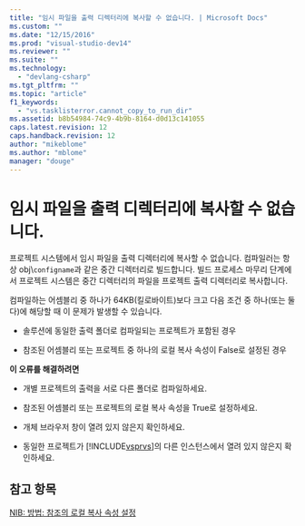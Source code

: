 ```yaml
---
title: "임시 파일을 출력 디렉터리에 복사할 수 없습니다. | Microsoft Docs"
ms.custom: ""
ms.date: "12/15/2016"
ms.prod: "visual-studio-dev14"
ms.reviewer: ""
ms.suite: ""
ms.technology: 
  - "devlang-csharp"
ms.tgt_pltfrm: ""
ms.topic: "article"
f1_keywords: 
  - "vs.tasklisterror.cannot_copy_to_run_dir"
ms.assetid: b8b54984-74c9-4b9b-8164-d0d13c141055
caps.latest.revision: 12
caps.handback.revision: 12
author: "mikeblome"
ms.author: "mblome"
manager: "douge"
---
```

# 임시 파일을 출력 디렉터리에 복사할 수 없습니다.
프로젝트 시스템에서 임시 파일을 출력 디렉터리에 복사할 수 없습니다. 컴파일러는 항상 obj\\`configname`과 같은 중간 디렉터리로 빌드합니다. 빌드 프로세스 마무리 단계에서 프로젝트 시스템은 중간 디렉터리의 파일을 프로젝트 출력 디렉터리로 복사합니다.  
  
 컴파일하는 어셈블리 중 하나가 64KB\(킬로바이트\)보다 크고 다음 조건 중 하나\(또는 둘 다\)에 해당할 때 이 문제가 발생할 수 있습니다.  
  
-   솔루션에 동일한 출력 폴더로 컴파일되는 프로젝트가 포함된 경우  
  
-   참조된 어셈블리 또는 프로젝트 중 하나의 로컬 복사 속성이 False로 설정된 경우  
  
 **이 오류를 해결하려면**  
  
-   개별 프로젝트의 출력을 서로 다른 폴더로 컴파일하세요.  
  
-   참조된 어셈블리 또는 프로젝트의 로컬 복사 속성을 True로 설정하세요.  
  
-   개체 브라우저 창이 열려 있지 않은지 확인하세요.  
  
-   동일한 프로젝트가 [!INCLUDE[vsprvs](../assembler/masm/includes/vsprvs_md.md)]의 다른 인스턴스에서 열려 있지 않은지 확인하세요.  
  
## 참고 항목  
 [NIB: 방법: 참조의 로컬 복사 속성 설정](http://msdn.microsoft.com/ko-kr/dfe2ba13-f27f-4356-a481-ea67d5acacbd)